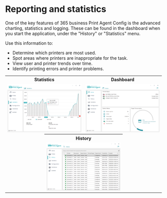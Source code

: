 # Reporting and statistics

One of the key features of 365 business Print Agent Config is the advanced charting, statistics and logging. These can be found in the dashboard when you start the application, under the "History" or "Statistics" menu.

Use this information to:

* Determine which printers are most used.
* Spot areas where printers are inappropriate for the task.
* View user and printer trends over time.
* Identify printing errors and printer problems.

<table>
    <tr>
      <th colspan="2">Statistics</th>
      <th colspan="2">Dashboard</th>
    </tr>
    <tr>
      <td colspan="2"><img src="/assets/images/365-business-print-agent/config-tool/statistics_en.png" alt="Statistics"></td>
      <td colspan="2"><img src="/assets/images/365-business-print-agent/config-tool/Dashboard_en.PNG" alt="Start-Dashboard"></td>
    </tr>
    <tr>
        <td style="padding: 0px !important;width:25%"></td>
        <td style="padding: 0px !important;width:25%"></td>
        <td style="padding: 0px !important;width:25%"></td>
        <td style="padding: 0px !important;width:25%"></td>
    </tr>
    <tr>
        <td style="padding: 0px !important;width:25%"></td>
        <td style="padding: 0px !important;width:25%"></td>
        <td style="padding: 0px !important;width:25%"></td>
        <td style="padding: 0px !important;width:25%"></td>
    </tr>    
    <tr>
     <td style="width:25%"></td>
     <th colspan="2">History</th>
     <td style="width:25%"></td>
    </tr>
    <tr>
      <td></td>
      <td colspan="2"><img src="/assets/images/365-business-print-agent/config-tool/History_en.PNG" alt="History"></td>
      <td></td>
    </tr>
</table>
